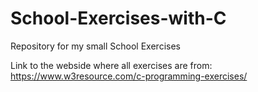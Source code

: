 # School-Exercises-with-C
Repository for my small School Exercises

Link to the webside where all exercises are from:
https://www.w3resource.com/c-programming-exercises/ 
